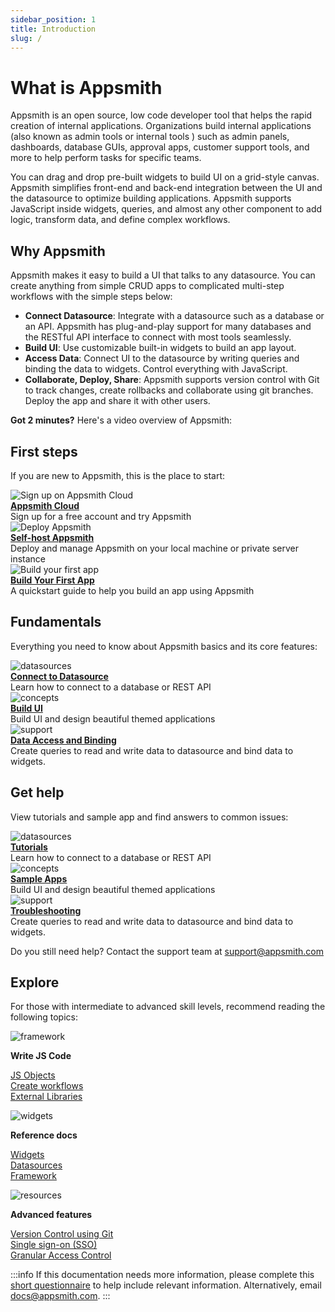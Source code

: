 ```yaml
---
sidebar_position: 1
title: Introduction
slug: /
---
```

# What is Appsmith

Appsmith is an open source, low code developer tool that helps the rapid creation of internal applications. Organizations build internal applications (also known as admin tools or internal tools ) such as admin panels, dashboards, database GUIs, approval apps, customer support tools, and more to help perform tasks for specific teams. 

You can drag and drop pre-built widgets to build UI on a grid-style canvas. Appsmith simplifies front-end and back-end integration between the UI and the datasource to optimize building applications. Appsmith supports JavaScript inside widgets, queries, and almost any other component to add logic, transform data, and define complex workflows.


## Why Appsmith

Appsmith makes it easy to build a UI that talks to any datasource. You can create anything from simple CRUD apps to complicated multi-step workflows with the simple steps below: 

* **Connect Datasource**: Integrate with a datasource such as a database or an API. Appsmith has plug-and-play support for many databases and the RESTful API interface to connect with most tools seamlessly.
* **Build UI**: Use customizable built-in widgets to build an app layout.
* **Access Data**: Connect UI to the datasource by writing queries and binding the data to widgets. Control everything with JavaScript.
* **Collaborate, Deploy, Share**: Appsmith supports version control with Git to track changes, create rollbacks and collaborate using git branches. Deploy the app and share it with other users.

**Got 2 minutes?** Here's a video overview of Appsmith:
<figure>
<VideoEmbed host="youtube" videoId="Dxe_NzdGzL4" /> 
</figure>

## First steps

If you are new to Appsmith, this is the place to start:

<div class="containerGridSampleApp">
   <div class=" containerColumnSampleApp columnGrid column-one">
    <div class="containerCol">
         <img class="containerImage" src="/img/quickstart.png" alt="Sign up on Appsmith Cloud"/>
      </div> 
      <b><a href="https://app.appsmith.com/">Appsmith Cloud</a></b>
      <div class="containerDescription">Sign up for a free account and try Appsmith
      </div>
   </div>
   <div class=" containerColumnSampleApp columnGrid column-two">
      <div class="containerCol">
         <img class="containerImage" src="/img/hosting1-icon.png" alt="Deploy Appsmith"/>
      </div>
      <b><a href="/getting-started/setup">Self-host Appsmith</a></b>
      <div class="containerDescription">Deploy and manage Appsmith on your local machine or private server instance 
      </div>
   </div>  
    <div class=" containerColumnSampleApp columnGrid column-three">
      <div class="containerCol">
         <img class="containerImage" src="/img/web-app.png" alt="Build your first app"/>
      </div>
      <b><a href="/getting-started/setup">Build Your First App</a></b>
      <div class="containerDescription">A quickstart guide to help you build an app using Appsmith
      </div>
   </div>  
</div>

## Fundamentals

Everything you need to know about Appsmith basics and its core features:

<div class="containerGridSampleApp">
   <div class=" containerColumnSampleApp columnGrid column-one">
    <div class="containerCol">
         <img class="containerImage" src="/img/database-icon.png" alt="datasources"/>
      </div> 
      <b><a href="/core-concepts/connecting-to-data-sources">Connect to Datasource </a></b>
      <div class="containerDescription"> Learn how to connect to a database or REST API 
      </div>
   </div>

   <div class=" containerColumnSampleApp columnGrid column-two">
      <div class="containerCol">
         <img class="containerImage" src="/img/concepts.png" alt="concepts"/>
      </div>
      <b><a href="/core-concepts/building-ui">Build UI </a></b>
      <div class="containerDescription"> Build UI and design beautiful themed applications
      </div>
   </div>

   <div class="containerColumnSampleApp columnGrid column-three">
   <div class="containerCol">
         <img class="containerImage" src="/img/support.png" alt="support"/>
      </div>
      <b><a href="/core-concepts/data-access-and-binding">Data Access and Binding</a></b>
      <div class="containerDescription"> Create queries to read and write data to datasource and bind data to widgets.
      </div>
   </div>
  
</div>


## Get help 

View tutorials and sample app and find answers to common issues:

<div class="containerGridSampleApp">
   <div class=" containerColumnSampleApp columnGrid column-one">
    <div class="containerCol">
         <img class="containerImage" src="/img/database-icon.png" alt="datasources"/>
      </div> 
      <b><a href="/core-concepts/connecting-to-data-sources">Tutorials </a></b>
      <div class="containerDescription"> Learn how to connect to a database or REST API 
      </div>
   </div>

   <div class=" containerColumnSampleApp columnGrid column-two">
      <div class="containerCol">
         <img class="containerImage" src="/img/concepts.png" alt="concepts"/>
      </div>
      <b><a href="/core-concepts/building-ui">Sample Apps </a></b>
      <div class="containerDescription"> Build UI and design beautiful themed applications
      </div>
   </div>

   <div class="containerColumnSampleApp columnGrid column-three">
   <div class="containerCol">
         <img class="containerImage" src="/img/support.png" alt="support"/>
      </div>
      <b><a href="/core-concepts/data-access-and-binding">Troubleshooting</a></b>
      <div class="containerDescription"> Create queries to read and write data to datasource and bind data to widgets.
      </div>
   </div> 
</div>

Do you still need help? Contact the support team at [support@appsmith.com](mailto:support@appsmith.com)

## Explore 
For those with intermediate to advanced skill levels, recommend reading the following topics:

<div class="containerGridSampleApp">
   <div class=" containerColumnSampleApp columnGrid column-one">
    <div class="containerCol">
          <img class="containerImage" src="/img/framework-icon.png" alt="framework"/>
      </div> 
   <p><strong>Write JS Code</strong></p><p><a href="/core-concepts/writing-code/javascript-editor-beta">JS Objects</a><br/><a href="/core-concepts/writing-code/workflows">Create workflows</a><br/><a href="/core-concepts/writing-code/ext-libraries">External Libraries</a></p>
   </div>

   <div class="containerColumnSampleApp columnGrid column-two">
      <div class="containerCol">
   <img class="containerImage" src="/img/widget-icon.png" alt="widgets"/>
      </div> 
   <p><strong>Reference docs</strong></p><p><a href="/reference/widgets">Widgets<br/></a><a href="/reference/datasources">Datasources</a><br/><a href="/reference/appsmith-framework">Framework</a></p>
   </div>

   <div class=" containerColumnSampleApp columnGrid column-three">
  <div class="containerCol">
         <img class="containerImage" src="/img/resources-icon.png" alt="resources"/>
      </div> 
    <p><strong>Advanced features</strong></p><p><a href="/advanced-concepts/version-control-with-git">Version Control using Git</a><br/><a href="/getting-started/setup/instance-configuration/authentication">Single sign-on (SSO)</a><br/><a href="/advanced-concepts/access-control/granular-access-control">Granular Access Control</a></p>
   </div>
  
</div>

:::info
If this documentation needs more information, please complete this [short questionnaire](https://e1fms9m33tg.typeform.com/to/fRiiqHPt) to help include relevant information. Alternatively, email [docs@appsmith.com](mailto:docs@appsmith.com).
:::
